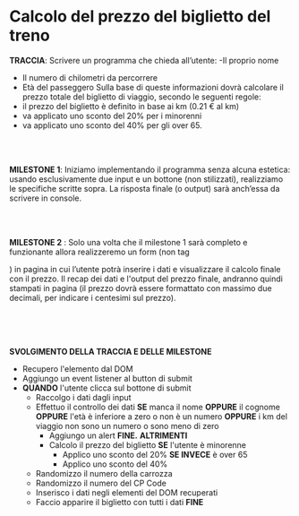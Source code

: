 # Calcolo del prezzo del biglietto del treno

**TRACCIA**: Scrivere un programma che chieda all’utente:
-Il proprio nome

- Il numero di chilometri da percorrere
- Età del passeggero
  Sulla base di queste informazioni dovrà calcolare il prezzo totale del biglietto di viaggio, secondo le seguenti regole:
- il prezzo del biglietto è definito in base ai km (0.21 € al km)
- va applicato uno sconto del 20% per i minorenni
- va applicato uno sconto del 40% per gli over 65.

<br>
<br>

**MILESTONE 1**:
Iniziamo implementando il programma senza alcuna estetica: usando esclusivamente due input e un bottone (non stilizzati), realizziamo le specifiche scritte sopra. La risposta finale (o output) sarà anch’essa da scrivere in console.

<br>
<br>

**MILESTONE 2** :
Solo una volta che il milestone 1 sarà completo e funzionante allora realizzeremo un form (non tag <form>) in pagina in cui l’utente potrà inserire i dati e visualizzare il calcolo finale con il prezzo.
Il recap dei dati e l'output del prezzo finale, andranno quindi stampati in pagina (il prezzo dovrà essere formattato con massimo due decimali, per indicare i centesimi sul prezzo).

<br>
<br>
<br>

**SVOLGIMENTO DELLA TRACCIA E DELLE MILESTONE**

- Recupero l'elemento dal DOM
- Aggiungo un event listener al button di submit
- **QUANDO** l'utente clicca sul bottone di submit
  - Raccolgo i dati dagli input
  - Effettuo il controllo dei dati
    **SE** manca il nome
    **OPPURE** il cognome
    **OPPURE** l'età è inferiore a zero o non è un numero
    **OPPURE** i km del viaggio non sono un numero o sono meno di zero 
      - Aggiungo un alert
    **FINE.**
    **ALTRIMENTI** 
    - Calcolo il prezzo del biglietto
      **SE** l'utente è minorenne 
        - Applico uno sconto del 20%
      **SE INVECE** è over 65 
        - Applico uno sconto del 40%
  - Randomizzo il numero della carrozza
  - Randomizzo il numero del CP Code
  - Inserisco i dati negli elementi del DOM recuperati
  - Faccio apparire il biglietto con tutti i dati
    **FINE**
